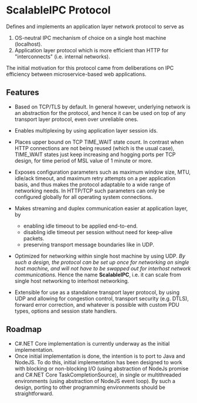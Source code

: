 # ScalableIPC Protocol

Defines and implements an application layer network protocol to serve as 

   1. OS-neutral IPC mechanism of choice on a single host machine (localhost).
   2. Application layer protocol which is more efficient than HTTP for "interconnects" (i.e. internal networks).
   
The initial motivation for this protocol came from deliberations on IPC efficiency between microservice-based web applications.

## Features

  * Based on TCP/TLS by default. In general however, underlying network is an abstraction for the protocol, and hence it can be used on top of any transport layer protocol, even over unreliable ones.
  * Enables multiplexing by using application layer session ids.
  * Places upper bound on TCP TIME_WAIT state count. In contrast when HTTP connections are not being reused (which is the usual case), TIME_WAIT states just keep increasing and hogging ports per TCP design, for time period of MSL value of 1 minute or more.
  * Exposes configuration parameters such as maximum window size, MTU, idle/ack timeout, and maximum retry attempts on a per application basis, and thus makes the protocol adaptable to a wide range of networking needs. In HTTP/TCP such parameters can only be configured globally for all operating system connections.
  * Makes streaming and duplex communication easier at application layer, by

     * enabling idle timeout to be applied end-to-end.
     * disabling idle timeout per session without need for keep-alive packets.
     * preserving transport message boundaries like in UDP.

  * Optimized for networking within single host machine by using UDP. *By such a design, the protocol can be set up once for networking on single host machine, and will not have to be swapped out for interhost network communications.* Hence the name **ScalableIPC**, i.e. it can scale from single host networking to interhost networking.
  * Extensible for use as a standalone transport layer protocol, by using UDP and allowing for congestion control, transport security (e.g. DTLS), forward error correction, and whatever is possible with custom PDU types, options and session state handlers.

## Roadmap

 * C#.NET Core implementation is currently underway as the initial implementation.
 * Once initial implementation is done, the intention is to port to Java and NodeJS. To do this, initial implementation has been designed to work with blocking or non-blocking I/O (using abstraction of NodeJs promise and C#.NET Core TaskCompletionSource), in single or multithreaded environments (using abstraction of NodeJS event loop). By such a design, porting to other programming environments should be straightforward.
